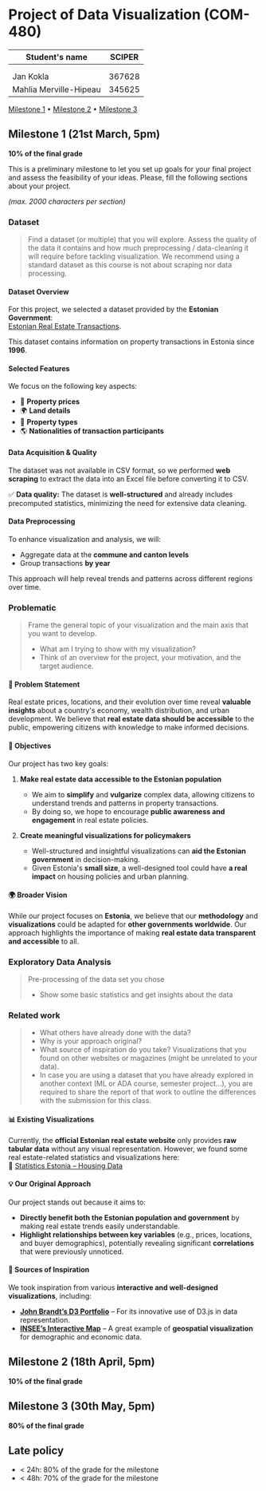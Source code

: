 # Project of Data Visualization (COM-480)

| Student's name | SCIPER |
| -------------- | ------ |
| | |
| | |
| Jan Kokla | 367628 |
| Mahlia Merville-Hipeau | 345625 |

[Milestone 1](#milestone-1) • [Milestone 2](#milestone-2) • [Milestone 3](#milestone-3)

## Milestone 1 (21st March, 5pm)

**10% of the final grade**

This is a preliminary milestone to let you set up goals for your final project and assess the feasibility of your ideas.
Please, fill the following sections about your project.

*(max. 2000 characters per section)*

### Dataset

> Find a dataset (or multiple) that you will explore. Assess the quality of the data it contains and how much preprocessing / data-cleaning it will require before tackling visualization. We recommend using a standard dataset as this course is not about scraping nor data processing.

#### Dataset Overview  
For this project, we selected a dataset provided by the **Estonian Government**:  
[Estonian Real Estate Transactions](https://www.maaamet.ee/kinnisvara/htraru/FilterUI.aspx).  

This dataset contains information on property transactions in Estonia since **1996**.  

#### Selected Features  
We focus on the following key aspects:  
- 🏡 **Property prices**  
- 🌍 **Land details**  
- 🏢 **Property types**  
- 🌎 **Nationalities of transaction participants**  

#### Data Acquisition & Quality  
The dataset was not available in CSV format, so we performed **web scraping** to extract the data into an Excel file before converting it to CSV.  

✅ **Data quality:** The dataset is **well-structured** and already includes precomputed statistics, minimizing the need for extensive data cleaning.  

#### Data Preprocessing  
To enhance visualization and analysis, we will:  
- Aggregate data at the **commune and canton levels**  
- Group transactions **by year**  

This approach will help reveal trends and patterns across different regions over time.   


### Problematic

> Frame the general topic of your visualization and the main axis that you want to develop.
> - What am I trying to show with my visualization?
> - Think of an overview for the project, your motivation, and the target audience.

#### 📌 Problem Statement  

Real estate prices, locations, and their evolution over time reveal **valuable insights** about a country's economy, wealth distribution, and urban development. We believe that **real estate data should be accessible** to the public, empowering citizens with knowledge to make informed decisions.  

#### 🎯 Objectives  
Our project has two key goals:  

1. **Make real estate data accessible to the Estonian population**  
   - We aim to **simplify** and **vulgarize** complex data, allowing citizens to understand trends and patterns in property transactions.  
   - By doing so, we hope to encourage **public awareness and engagement** in real estate policies.  

2. **Create meaningful visualizations for policymakers**  
   - Well-structured and insightful visualizations can **aid the Estonian government** in decision-making.  
   - Given Estonia's **small size**, a well-designed tool could have **a real impact** on housing policies and urban planning.  

#### 🌍 Broader Vision  
While our project focuses on **Estonia**, we believe that our **methodology** and **visualizations** could be adapted for **other governments worldwide**. Our approach highlights the importance of making **real estate data transparent and accessible** to all.  




### Exploratory Data Analysis

> Pre-processing of the data set you chose
> - Show some basic statistics and get insights about the data

### Related work

> - What others have already done with the data?
> - Why is your approach original?
> - What source of inspiration do you take? Visualizations that you found on other websites or magazines (might be unrelated to your data).
> - In case you are using a dataset that you have already explored in another context (ML or ADA course, semester project...), you are required to share the report of that work to outline the differences with the submission for this class. 

#### 📊 Existing Visualizations  
Currently, the **official Estonian real estate website** only provides **raw tabular data** without any visual representation. However, we found some real estate-related statistics and visualizations here:  
🔗 [Statistics Estonia – Housing Data](https://stat.ee/en/find-statistics/statistics-theme/economy/housing)  

#### 💡 Our Original Approach  
Our project stands out because it aims to:  
- **Directly benefit both the Estonian population and government** by making real estate trends easily understandable.  
- **Highlight relationships between key variables** (e.g., prices, locations, and buyer demographics), potentially revealing significant **correlations** that were previously unnoticed.  

#### 🎨 Sources of Inspiration  
We took inspiration from various **interactive and well-designed visualizations**, including:  
- **[John Brandt’s D3 Portfolio](https://johnbrandt.org/portfolio/d3/)** – For its innovative use of D3.js in data representation.  
- **[INSEE’s Interactive Map](https://www.insee.fr/fr/outil-interactif/7737357/map.html)** – A great example of **geospatial visualization** for demographic and economic data.  


## Milestone 2 (18th April, 5pm)

**10% of the final grade**


## Milestone 3 (30th May, 5pm)

**80% of the final grade**


## Late policy

- < 24h: 80% of the grade for the milestone
- < 48h: 70% of the grade for the milestone

